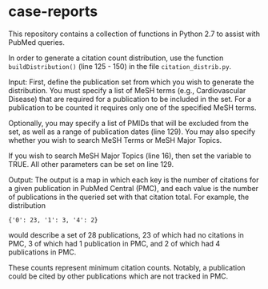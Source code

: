 # case-reports

This repository contains a collection of functions in Python 2.7 to assist with PubMed queries.

In order to generate a citation count distribution, use the function ```buildDistribution()``` (line 125 - 150) in the file ```citation_distrib.py```.

Input:
First, define the publication set from which you wish to generate the distribution. You must specify a list of MeSH terms (e.g., Cardiovascular Disease) that are required for a publication to be included in the set. For a publication to be counted it requires only one of the specified MeSH terms.

Optionally, you may specify a list of PMIDs that will be excluded from the set, as well as a range of publication dates (line 129). You may also specify whether you wish to search MeSH Terms or MeSH Major Topics.

If you wish to search MeSH Major Topics (line 16), then set the variable to TRUE. All other parameters can be set on line 129.

Output:
The output is a map in which each key is the number of citations for a given publication in PubMed Central (PMC), and each value is the number of publications in the queried set with that citation total. For example, the distribution

```
{'0': 23, '1': 3, '4': 2}
```

would describe a set of 28 publications, 23 of which had no citations in PMC, 3 of which had 1 publication in PMC, and 2 of which had 4 publications in PMC.

These counts represent minimum citation counts. Notably, a publication could be cited by other publications which are not tracked in PMC.
